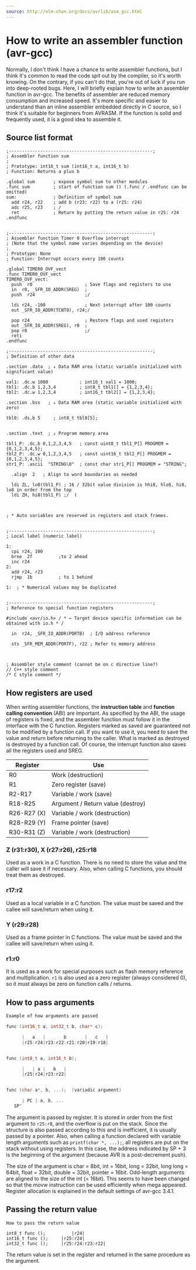 ```yaml
---
source: http://elm-chan.org/docs/avrlib/asm_gcc.html
---
```

# How to write an assembler function (avr-gcc)

Normally, I don't think I have a chance to write assembler functions, but I think it's common to read the code spit out by the compiler, so it's worth knowing. On the contrary, if you can't do that, you're out of luck if you run into deep-rooted bugs. Here, I will briefly explain how to write an assembler function in avr-gcc. The benefits of assembler are reduced memory consumption and increased speed. It's more specific and easier to understand than an inline assembler embedded directly in C source, so I think it's suitable for beginners from AVRASM. If the function is solid and frequently used, it is a good idea to assemble it.

## Source list format

```m68k
;-------------------------------------------------------;
; Assembler function sum
;
; Prototype: int16_t sum (int16_t a, int16_t b)
; Function: Returns a plus b

.global sum       ; expose symbol sum to other modules
.func sum         ; start of function sum () (.func / .endfunc can be omitted)
sum:              ; Definition of symbol sum
  add r24, r22    ; add b (r23: r22) to a (r25: r24)
  adc r25, r23    ; /
  ret             ; Return by putting the return value in r25: r24
.endfunc


;-------------------------------------------------------;
; Assembler function Timer 0 Overflow interrupt
; (Note that the symbol name varies depending on the device)
;
; Prototype: None
; Function: Interrupt occurs every 100 counts

.global TIMER0_OVF_vect
.func TIMER0_OVF_vect
TIMER0_OVF_vect:
  push  r0                    ; Save flags and registers to use
  in  r0, _SFR_IO_ADDR(SREG)  ;
  push  r24                   ;/

  ldi r24, -100               ; Next interrupt after 100 counts
  out _SFR_IO_ADDR(TCNT0), r24;/

  pop r24                     ; Restore flags and used registers
  out _SFR_IO_ADDR(SREG), r0  ;
  pop r0                      ;/
  reti
.endfunc
```

```m68k
;-------------------------------------------------------;
; Definition of other data

.section .data  ; ↓ Data RAM area (static variable initialized with significant value)

val1: .dc.w 1000            ; int16_t val1 = 1000;
tbl1: .dc.b 1,2,3,4         ; int8_t tbl1[] = {1,2,3,4};
tbl2: .dc.w 1,2,3,4         ; int16_t tbl2[] = {1,2,3,4};

.section .bss   ; ↓ Data RAM area (static variable initialized with zero)

tbl0: .ds.b 5     ; int8_t tbl0[5];


.section .text  ; ↓ Program memory area

tbl1_P: .dc.b 0,1,2,3,4,5   ; const uint8_t tbl1_P[] PROGMEM = {0,1,2,3,4,5};
tbl2_P: .dc.w 0,1,2,3,4,5   ; const uint16_t tbl2_P[] PROGMEM = {0,1,2,3,4,5};
str1_P: .ascii  "STRING\0"  ; const char str1_P[] PROGMEM = "STRING";

  .align  2   ; Align to word boundaries as needed

  ldi ZL, lo8(tbl1_P) ; 16 / 32bit value division is hhi8, hlo8, hi8, lo8 in order from the top
  ldi ZH, hi8(tbl1_P) ;/  (



; * Auto variables are reserved in registers and stack frames.


;-------------------------------------------------------;
; Local label (numeric label)

1:
  cpi r24, 100
  brne  2f          ;to 2 ahead
  inc r24
2:
  add r24, r23
  rjmp  1b          ; to 1 behind

1:  ; * Numerical values ​​may be duplicated


;-------------------------------------------------------;
; Reference to special function registers

#include <avr/io.h> / * ← Target device specific information can be obtained with io.h * /

  in  r24, _SFR_IO_ADDR(PORTB)  ; I/O address reference

  sts _SFR_MEM_ADDR(PORTF), r22 ; Refer to memory address



; Assembler style comment (cannot be on c directive line?)
// C++ style comment
/* C style comment */
```

## How registers are used

When writing assembler functions, the **instruction table** and **function calling convention** (ABI) are important. As specified by the ABI, the usage of registers is fixed, and the assembler function must follow it in the interface with the C function. Registers marked as saved are guaranteed not to be modified by a function call. If you want to use it, you need to save the value and return before returning to the caller. What is marked as destroyed is destroyed by a function call. Of course, the interrupt function also saves all the registers used and SREG.

|Register|Use|
|------|---|
|R0|Work (destruction)|
|R1|Zero register (save)|
|R2-R17|Variable / work (save)|
|R18-R25|Argument / Return value (destroy)|
|R26-R27 (X)|Variable / work (destruction)|
|R28-R29 (Y)|Frame pointer (save)|
|R30-R31 (Z)|Variable / work (destruction)|

### Z (r31:r30), X (r27:r26), r25:r18

Used as a work in a C function. There is no need to store the value and the caller will save it if necessary. Also, when calling C functions, you should treat them as destroyed.

### r17:r2

Used as a local variable in a C function. The value must be saved and the callee will save/return when using it.

### Y (r29:r28)

Used as a frame pointer in C functions. The value must be saved and the callee will save/return when using it.

### r1:r0

It is used as a work for special purposes such as flash memory reference and multiplication. `r1` is also used as a zero register (always considered 0), so it must always be zero on function calls / returns.

## How to pass arguments

```c
Example of how arguments are passed

func (int16_t a, int32_t b, char* c);

      |   a   |       b       |   c   |
      |r25:r24|r23:r22:r21:r20|r19:r18|


func (int8_t a, int16_t b);

      |   | a |   b   |
      |r25|r24|r23:r22|


func (char a*, b, ...);  (variadic argument)

      | PC | a, b, ...
   SP^
```

The argument is passed by register. It is stored in order from the first argument to `r25:r8`, and the overflow is put on the stack. Since the structure is also passed according to this and is inefficient, it is usually passed by a pointer. Also, when calling a function declared with variable length arguments such as `printf(char *, ...);`, all registers are put on the stack without using registers. In this case, the address indicated by SP + 3 is the beginning of the argument (because AVR is a post-decrement push).

The size of the argument is char = 8bit, int = 16bit, long = 32bit, long long = 64bit, float = 32bit, double = 32bit, pointer = 16bit. Odd-length arguments are aligned to the size of the int (= 16bit). This seems to have been changed so that the movw instruction can be used efficiently when mega appeared. Register allocation is explained in the default settings of avr-gcc 3.4.1.

## Passing the return value

```text
How to pass the return value

int8_t func ();          |r24|
int16_t func ();     |r25:r24|
int32_t func ();     |r25:r24:r23:r22|
```

The return value is set in the register and returned in the same procedure as the argument.
